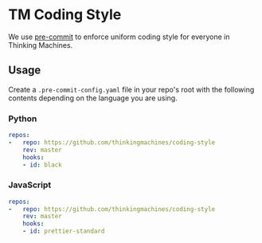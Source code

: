 # TM Coding Style

We use [pre-commit](https://pre-commit.com) to enforce uniform coding style for everyone
in Thinking Machines.

## Usage

Create a `.pre-commit-config.yaml` file in your repo's root with the following contents
depending on the language you are using.

### Python

```yaml
repos:
-   repo: https://github.com/thinkingmachines/coding-style
    rev: master
    hooks:
    - id: black
```

### JavaScript

```yaml
repos:
-   repo: https://github.com/thinkingmachines/coding-style
    rev: master
    hooks:
    - id: prettier-standard
```
